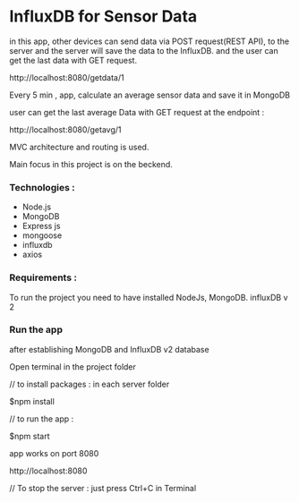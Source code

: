 # InfluxDB for Sensor Data
in this app, other devices can send data via POST request(REST API), to the server and the server will save the data to the InfluxDB.
and the user can get the last data with GET request.

http://localhost:8080/getdata/1


Every 5 min , app, calculate an average sensor data and save it in MongoDB

user can get the last average Data with GET request at the endpoint :

http://localhost:8080/getavg/1


MVC architecture and routing is used.

Main focus in this project is on the beckend.


### Technologies :
* Node.js
* MongoDB
* Express js
* mongoose
* influxdb
* axios


### Requirements :
To run the project you need to have installed NodeJs, MongoDB. influxDB v 2

### Run the app
after establishing MongoDB and InfluxDB v2 database

Open terminal in the project folder


// to install packages : in each server folder

$npm install

// to run the app :

$npm start

app works on port 8080

http://localhost:8080

// To stop the server :
just press Ctrl+C in Terminal

